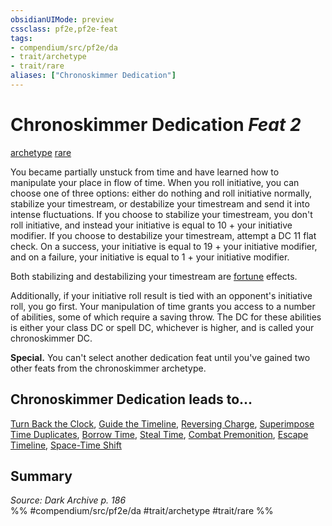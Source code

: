 ```yaml
---
obsidianUIMode: preview
cssclass: pf2e,pf2e-feat
tags:
- compendium/src/pf2e/da
- trait/archetype
- trait/rare
aliases: ["Chronoskimmer Dedication"]
---
```

# Chronoskimmer Dedication  *Feat 2*  
[archetype](/rules/traits/archetype.md)  [rare](/rules/traits/rare.md)  


You became partially unstuck from time and have learned how to manipulate your place in flow of time. When you roll initiative, you can choose one of three options: either do nothing and roll initiative normally, stabilize your timestream, or destabilize your timestream and send it into intense fluctuations. If you choose to stabilize your timestream, you don't roll initiative, and instead your initiative is equal to 10 + your initiative modifier. If you choose to destabilize your timestream, attempt a DC 11 flat check. On a success, your initiative is equal to 19 + your initiative modifier, and on a failure, your initiative is equal to 1 + your initiative modifier.

Both stabilizing and destabilizing your timestream are [fortune](/rules/traits/fortune.md) effects.

Additionally, if your initiative roll result is tied with an opponent's initiative roll, you go first. Your manipulation of time grants you access to a number of abilities, some of which require a saving throw. The DC for these abilities is either your class DC or spell DC, whichever is higher, and is called your chronoskimmer DC.

**Special.** You can't select another dedication feat until you've gained two other feats from the chronoskimmer archetype.

## Chronoskimmer Dedication leads to...

[Turn Back the Clock](/compendium/feats/turn-back-the-clock-da.md), [Guide the Timeline](/compendium/feats/guide-the-timeline-da.md), [Reversing Charge](/compendium/feats/reversing-charge-da.md), [Superimpose Time Duplicates](/compendium/feats/superimpose-time-duplicates-da.md), [Borrow Time](/compendium/feats/borrow-time-da.md), [Steal Time](/compendium/feats/steal-time-da.md), [Combat Premonition](/compendium/feats/combat-premonition-da.md), [Escape Timeline](/compendium/feats/escape-timeline-da.md), [Space-Time Shift](/compendium/feats/space-time-shift-da.md)

## Summary

*Source: Dark Archive p. 186*  
%% #compendium/src/pf2e/da #trait/archetype #trait/rare %%